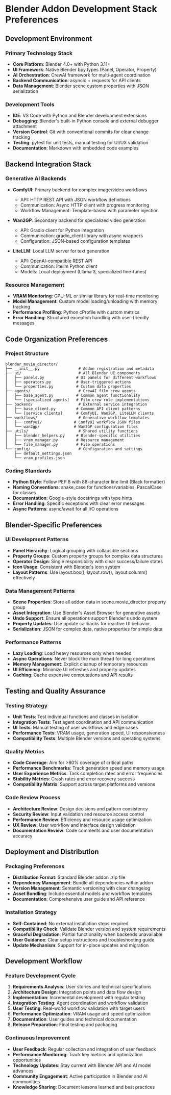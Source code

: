 # Blender Addon Development Stack Preferences

## Development Environment

### Primary Technology Stack
- **Core Platform**: Blender 4.0+ with Python 3.11+
- **UI Framework**: Native Blender bpy.types (Panel, Operator, Property)
- **AI Orchestration**: CrewAI framework for multi-agent coordination
- **Backend Communication**: asyncio + requests for API clients
- **Data Management**: Blender scene custom properties with JSON serialization

### Development Tools
- **IDE**: VS Code with Python and Blender development extensions
- **Debugging**: Blender's built-in Python console and external debugger attachment
- **Version Control**: Git with conventional commits for clear change tracking
- **Testing**: pytest for unit tests, manual testing for UI/UX validation
- **Documentation**: Markdown with embedded code examples

## Backend Integration Stack

### Generative AI Backends
- **ComfyUI**: Primary backend for complex image/video workflows
  - API: HTTP REST API with JSON workflow definitions
  - Communication: Async HTTP client with progress monitoring
  - Workflow Management: Template-based with parameter injection
  
- **Wan2GP**: Secondary backend for specialized video generation
  - API: Gradio client for Python integration
  - Communication: gradio_client library with async wrappers
  - Configuration: JSON-based configuration templates

- **LiteLLM**: Local LLM server for text generation
  - API: OpenAI-compatible REST API
  - Communication: litellm Python client
  - Models: Local deployment (Llama 3, specialized fine-tunes)

### Resource Management
- **VRAM Monitoring**: GPU-ML or similar library for real-time monitoring
- **Model Management**: Custom model loading/unloading with memory tracking
- **Performance Profiling**: Python cProfile with custom metrics
- **Error Handling**: Structured exception handling with user-friendly messages

## Code Organization Preferences

### Project Structure
```
blender_movie_director/
├── __init__.py                 # Addon registration and metadata
├── ui/                         # All Blender UI components
│   ├── panels.py              # UI panels for different workflows
│   ├── operators.py           # User-triggered actions
│   └── properties.py          # Custom data properties
├── agents/                     # CrewAI film crew agents
│   ├── base_agent.py          # Common agent functionality
│   └── [specialized agents]   # Film crew role implementations
├── backend/                    # External service integration
│   ├── base_client.py         # Common API client patterns
│   └── [service clients]      # ComfyUI, Wan2GP, LiteLLM clients
├── workflows/                  # Generative workflow templates
│   ├── comfyui/              # ComfyUI workflow JSON files
│   └── wan2gp/               # Wan2GP configuration files
├── utils/                      # Shared utility functions
│   ├── blender_helpers.py     # Blender-specific utilities
│   ├── vram_manager.py        # Resource management
│   └── file_manager.py        # File operations
└── config/                     # Configuration and settings
    ├── default_settings.json
    └── vram_profiles.json
```

### Coding Standards
- **Python Style**: Follow PEP 8 with 88-character line limit (Black formatter)
- **Naming Conventions**: snake_case for functions/variables, PascalCase for classes
- **Documentation**: Google-style docstrings with type hints
- **Error Handling**: Specific exceptions with clear error messages
- **Async Patterns**: async/await for all I/O operations

## Blender-Specific Preferences

### UI Development Patterns
- **Panel Hierarchy**: Logical grouping with collapsible sections
- **Property Groups**: Custom property groups for complex data structures
- **Operator Design**: Single responsibility with clear success/failure states
- **Icon Usage**: Consistent with Blender's icon system
- **Layout Patterns**: Use layout.box(), layout.row(), layout.column() effectively

### Data Management Patterns
- **Scene Properties**: Store all addon data in scene.movie_director property group
- **Asset Integration**: Use Blender's Asset Browser for generative assets
- **Undo Support**: Ensure all operations support Blender's undo system
- **Property Updates**: Use update callbacks for reactive UI behavior
- **Serialization**: JSON for complex data, native properties for simple data

### Performance Patterns
- **Lazy Loading**: Load heavy resources only when needed
- **Async Operations**: Never block the main thread for long operations
- **Memory Management**: Explicit cleanup of temporary resources
- **UI Efficiency**: Minimize UI refreshes and property updates
- **Caching**: Cache expensive computations and API results

## Testing and Quality Assurance

### Testing Strategy
- **Unit Tests**: Test individual functions and classes in isolation
- **Integration Tests**: Test agent coordination and API communication
- **UI Tests**: Manual testing of user workflows and edge cases
- **Performance Tests**: VRAM usage, generation speed, UI responsiveness
- **Compatibility Tests**: Multiple Blender versions and operating systems

### Quality Metrics
- **Code Coverage**: Aim for >80% coverage of critical paths
- **Performance Benchmarks**: Track generation speed and memory usage
- **User Experience Metrics**: Task completion rates and error frequencies
- **Stability Metrics**: Crash rates and error recovery success
- **Compatibility Matrix**: Support across target platforms and versions

### Code Review Process
- **Architecture Review**: Design decisions and pattern consistency
- **Security Review**: Input validation and resource access control
- **Performance Review**: Efficiency and resource usage optimization
- **UX Review**: User workflow and interface design validation
- **Documentation Review**: Code comments and user documentation accuracy

## Deployment and Distribution

### Packaging Preferences
- **Distribution Format**: Standard Blender addon .zip file
- **Dependency Management**: Bundle all dependencies within addon
- **Version Management**: Semantic versioning with clear changelog
- **Asset Bundling**: Include essential models and workflow templates
- **Documentation**: Comprehensive user guide and API reference

### Installation Strategy
- **Self-Contained**: No external installation steps required
- **Compatibility Check**: Validate Blender version and system requirements
- **Graceful Degradation**: Partial functionality when backends unavailable
- **User Guidance**: Clear setup instructions and troubleshooting guide
- **Update Mechanism**: Support for in-place updates and migration

## Development Workflow

### Feature Development Cycle
1. **Requirements Analysis**: User stories and technical specifications
2. **Architecture Design**: Integration points and data flow design
3. **Implementation**: Incremental development with regular testing
4. **Integration Testing**: Agent coordination and workflow validation
5. **User Testing**: Real-world workflow validation with target users
6. **Performance Optimization**: VRAM usage and speed optimization
7. **Documentation**: User guides and technical documentation
8. **Release Preparation**: Final testing and packaging

### Continuous Improvement
- **User Feedback**: Regular collection and integration of user feedback
- **Performance Monitoring**: Track key metrics and optimization opportunities
- **Technology Updates**: Stay current with Blender API and AI model advances
- **Community Engagement**: Active participation in Blender and AI communities
- **Knowledge Sharing**: Document lessons learned and best practices